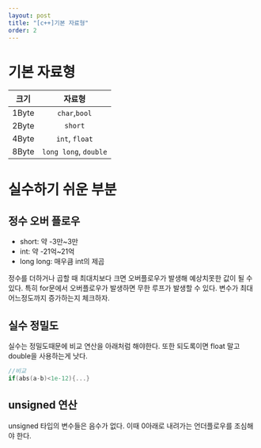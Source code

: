 ```yaml
---
layout: post
title: "[c++]기본 자료형"
order: 2
---
```


# 기본 자료형

|크기|자료형|
|:---:|:---:|
|1Byte|`char`,`bool`|
|2Byte|`short`|
|4Byte|`int`, `float`|
|8Byte|`long long`, `double`|

# 실수하기 쉬운 부분

## 정수 오버 플로우

* short: 약 -3만~3만
* int: 약 -21억~21억
* long long: 매우큼 int의 제곱

정수를 더하거나 곱할 때 최대치보다 크면 오버플로우가 발생해 예상치못한 값이 될 수 있다. 특히 for문에서 오버플로우가 발생하면 무한 루프가 발생할 수 있다. 변수가 최대 어느정도까지 증가하는지 체크하자. 

## 실수 정밀도

실수는 정밀도때문에 비교 연산을 아래처럼 해야한다. 또한 되도록이면 float 말고 double을 사용하는게 낫다. 

```cpp
//비교
if(abs(a-b)<1e-12){...}
```

## unsigned 연산

unsigned 타입의 변수들은 음수가 없다. 이때 0아래로 내려가는 언더플로우를 조심해야 한다.